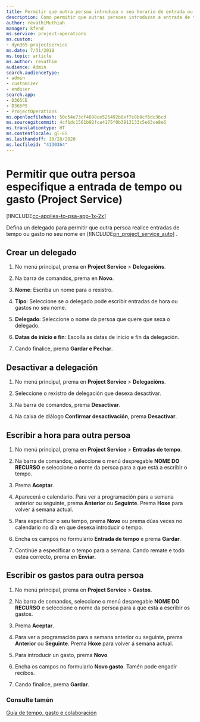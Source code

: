 ```yaml
---
title: Permitir que outra persoa introduza o seu horario de entrada ou gastos
description: Como permitir que outras persoas introduzan a entrada de tempo ou gasto en Project Service
author: revathiMuthiah
manager: kfend
ms.service: project-operations
ms.custom:
- dyn365-projectservice
ms.date: 7/31/2018
ms.topic: article
ms.author: revathim
audience: Admin
search.audienceType:
- admin
- customizer
- enduser
search.app:
- D365CE
- D365PS
- ProjectOperations
ms.openlocfilehash: 50c54e73cf4898ce525492b8ef7c8b8cf6dc36cd
ms.sourcegitcommit: 4cf1dc1561b92fca4175f0b3813133c5e63ce8e6
ms.translationtype: HT
ms.contentlocale: gl-ES
ms.lasthandoff: 10/28/2020
ms.locfileid: "4130364"
---
```

# <a name="allow-someone-else-to-enter-your-time-entry-or-expense-project-service"></a>Permitir que outra persoa especifique a entrada de tempo ou gasto (Project Service)

[!INCLUDE[cc-applies-to-psa-app-1x-2x](../includes/cc-applies-to-psa-app-1x-2x.md)]

Defina un delegado para permitir que outra persoa realice entradas de tempo ou gasto no seu nome en [!INCLUDE[pn_project_service_auto](../includes/pn-project-service-auto.md)] .  
  
## <a name="create-a-delegate"></a>Crear un delegado  
  
1.  No menú principal, prema en **Project Service** > **Delegacións**.  
  
2.  Na barra de comandos, prema en **Novo**.  
  
3. **Nome**: Escriba un nome para o rexistro.  
  
4. **Tipo**: Seleccione se o delegado pode escribir entradas de hora ou gastos no seu nome.  
  
5. **Delegado**: Seleccione o nome da persoa que quere que sexa o delegado.  
  
6. **Datas de inicio e fin**: Escolla as datas de inicio e fin da delegación.  
  
7.  Cando finalice, prema **Gardar e Pechar**.  
  
## <a name="turn-off-delegation"></a>Desactivar a delegación  
  
1.  No menú principal, prema en **Project Service** > **Delegacións**.  
  
2.  Seleccione o rexistro de delegación que desexa desactivar.  
  
3.  Na barra de comandos, prema **Desactivar**.  
  
4.  Na caixa de diálogo **Confirmar desactivación**, prema **Desactivar**.  
  
## <a name="enter-time-for-someone-else"></a>Escribir a hora para outra persoa  
  
1.  No menú principal, prema en **Project Service** > **Entradas de tempo**.  
  
2.  Na barra de comandos, seleccione o menú despregable **NOME DO RECURSO** e seleccione o nome da persoa para a que está a escribir o tempo.  
  
3.  Prema **Aceptar**.  
  
4.  Aparecerá o calendario. Para ver a programación para a semana anterior ou seguinte, prema **Anterior** ou **Seguinte**. Prema **Hoxe** para volver á semana actual.  
  
5.  Para especificar o seu tempo, prema **Novo** ou prema dúas veces no calendario no día en que desexa introducir o tempo.  
  
6.  Encha os campos no formulario **Entrada de tempo** e prema **Gardar**.  
  
7.  Continúe a especificar o tempo para a semana. Cando remate e todo estea correcto, prema en **Enviar**.  
  
## <a name="enter-expenses-for-someone-else"></a>Escribir os gastos para outra persoa  
  
1.  No menú principal, prema en **Project Service** > **Gastos**.  
  
2.  Na barra de comandos, seleccione o menú despregable **NOME DO RECURSO** e seleccione o nome da persoa para a que está a escribir os gastos.  
  
3.  Prema **Aceptar**.  
  
4.  Para ver a programación para a semana anterior ou seguinte, prema **Anterior** ou **Seguinte**. Prema **Hoxe** para volver á semana actual.  
  
5.  Para introducir un gasto, prema **Novo**  
  
6.  Encha os campos no formulario **Novo gasto**. Tamén pode engadir recibos.  
  
7.  Cando finalice, prema **Gardar**.  
  
### <a name="see-also"></a>Consulte tamén  
 [Guía de tempo, gasto e colaboración](../psa/time-expense-collaboration-guide.md)
